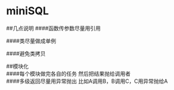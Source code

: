 miniSQL
=======


##几点说明
####函数传参数尽量用引用

####类尽量做成单例

####避免类拷贝

##模块化   
####每个模块做完各自的任务 然后把结果抛给调用者   
####多级返回尽量用异常抛出  比如A调用B，B调用C，C用异常抛给A
